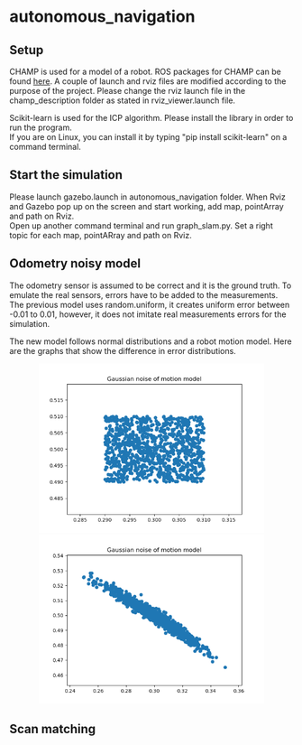 # autonomous_navigation

## Setup
CHAMP is used for a model of a robot. ROS packages for CHAMP can be found [here](https://github.com/chvmp/champ).
A couple of launch and rviz files are modified according to the purpose of the project.
Please change the rviz launch file in the champ_description folder as stated in rviz_viewer.launch file.

Scikit-learn is used for the ICP algorithm. Please install the library in order to run the program. <br>
If you are on Linux, you can install it by typing "pip install scikit-learn" on a command terminal.

## Start the simulation
Please launch gazebo.launch in autonomous_navigation folder.
When Rviz and Gazebo pop up on the screen and start working, add map, pointArray and path on Rviz. <br>
Open up another command terminal and run graph_slam.py. 
Set a right topic for each map, pointARray and path on Rviz.


## Odometry noisy model
The odometry sensor is assumed to be correct and it is the ground truth.
To emulate the real sensors, errors have to be added to the measurements.
The previous model uses random.uniform, it creates uniform error between -0.01 to 0.01, however, it does not imitate real measurements errors for the simulation.

The new model follows normal distributions and a robot motion model.
Here are the graphs that show the difference in error distributions.

<p align="center">
  <img src="./src/images/uniform_error_model.png" width="400" />
  <img src="./src/images/normal_error_model.png" width="400" /> 
</p>

## Scan matching



